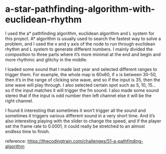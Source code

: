 # a-star-pathfinding-algorithm-with-euclidean-rhythm


 I used the a* pathfinding algorithm, euclidean algorithm and L system for this project. A* algorithm is usually used to search the fastest way to solve a problem, and I used the x and y axis of the node to run through euclidean rhythm and L system to generate different numbers. I mainly divided the composition to three parts where it’s more minimal at the end and begin and more rhythmic and glitchy in the middle. 
  
  I loaded some sound that I made last year and selected different ranges to trigger them. For example, the whole map is 60x60, if x is between 30-50, then it’s in the range of clicking sine wave, and so if the input is 35, then the sine wave will play through. I also selected certain spot such as 5, 10, 15… so if the input matches it will trigger the fm sound. I also made some sound stereo that if the input is odd number then left channel else it will be the right channel.
 
 I found it interesting that sometimes it won’t trigger all the sound and sometimes it triggers various different sound in a very short time. And it’s also interesting playing with the slider to change the speed, and if the player set the frame rate to 0.0001, it could really be stretched to an almost endless time to finish.

reference: https://thecodingtrain.com/challenges/51-a-pathfinding-algorithm
